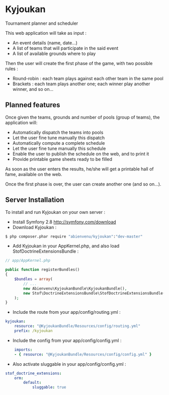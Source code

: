 Kyjoukan
========

Tournament planner and scheduler

This web application will take as input :
- An event details (name, date...)
- A list of teams that will participate in the said event
- A list of available grounds where to play

Then the user will create the first phase of the game, with two possible rules :
- Round-robin : each team plays against each other team in the same pool
- Brackets : each team plays another one; each winner play another winner, and so on...

Planned features
----------------

Once given the teams, grounds and number of pools (group of teams), the application will:
- Automatically dispatch the teams into pools
- Let the user fine tune manually this dispatch
- Automatically compute a complete schedule
- Let the user fine tune manually this schedule
- Enable the user to publish the schedule on the web, and to print it
- Provide printable game sheets ready to be filled

As soon as the user enters the results, he/she will get a printable hall of fame, available on the web.

Once the first phase is over, the user can create another one (and so on...).

Server Installation
-------------------

To install and run Kyjoukan on your own server :

* Install Symfony 2.8 http://symfony.com/download
* Download Kyjoukan :
```bash
$ php composer.phar require "abienvenu/kyjoukan":"dev-master"
```
* Add Kyjoukan in your AppKernel.php, and also load StofDoctrineExtensionsBundle :
```php
// app/AppKernel.php

public function registerBundles()
{
    $bundles = array(
        // ...
        new Abienvenu\KyjoukanBundle\KyjoukanBundle(),
        new Stof\DoctrineExtensionsBundle\StofDoctrineExtensionsBundle(),
    );
}
```
* Include the route from your app/config/routing.yml :
```YAML
kyjoukan:
    resource: "@KyjoukanBundle/Resources/config/routing.yml"
    prefix: /kyjoukan
```
* Include the config from your app/config/config.yml :
```YAML
    imports:
	- { resource: "@KyjoukanBundle/Resources/config/config.yml" }
```
* Also activate sluggable in your app/config/config.yml :
```YAML
stof_doctrine_extensions:
    orm:
        default:
            sluggable: true
```

